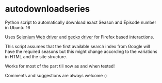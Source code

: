 # autodownloadseries
Python script to automatically download exact Season and Episode number in Ubuntu 16

Uses <a href="http://selenium-python.readthedocs.io/api.html">Selenium Web driver </a> and <a href="https://github.com/mozilla/geckodriver/releases">gecko driver </a> for Firefox based interactions.

This script assumes that the first available search index from Google will have the required seasons but this might change according to the variations in HTML and the site structure.

Works for most of the part till now as and when tested!

Comments and suggestions are always welcome :)


